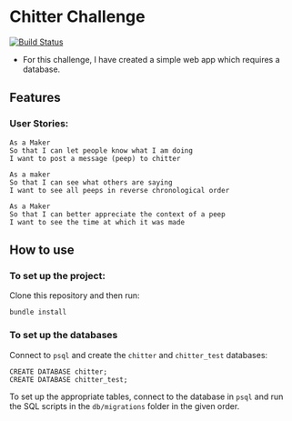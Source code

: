 Chitter Challenge
=================

[![Build Status](https://travis-ci.org/makersacademy/chitter-challenge.svg?branch=master)](https://travis-ci.org/makersacademy/chitter-challenge)
* For this challenge, I have created a simple web app which requires a database.

Features
-------
### User Stories:
```
As a Maker
So that I can let people know what I am doing  
I want to post a message (peep) to chitter

As a maker
So that I can see what others are saying  
I want to see all peeps in reverse chronological order

As a Maker
So that I can better appreciate the context of a peep
I want to see the time at which it was made

```
## How to use
### To set up the project:
Clone this repository and then run:
```
bundle install
```

### To set up the databases

Connect to `psql` and create the `chitter` and `chitter_test` databases:

```
CREATE DATABASE chitter;
CREATE DATABASE chitter_test;
```
To set up the appropriate tables, connect to the database in `psql` and run the SQL scripts in the `db/migrations` folder in the given order.
